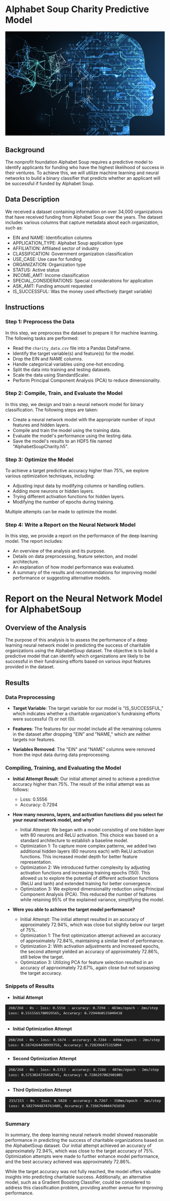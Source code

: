 # Alphabet Soup Charity Predictive Model

<p align="center">
  <img src="./images/header_image.png" alt="header"/>
</p>

## Background

The nonprofit foundation Alphabet Soup requires a predictive model to identify applicants for funding who have the highest likelihood of success in their ventures. To achieve this, we will utilize machine learning and neural networks to build a binary classifier that predicts whether an applicant will be successful if funded by Alphabet Soup.

## Data Description

We received a dataset containing information on over 34,000 organizations that have received funding from Alphabet Soup over the years. The dataset includes various columns that capture metadata about each organization, such as:

- EIN and NAME: Identification columns
- APPLICATION_TYPE: Alphabet Soup application type
- AFFILIATION: Affiliated sector of industry
- CLASSIFICATION: Government organization classification
- USE_CASE: Use case for funding
- ORGANIZATION: Organization type
- STATUS: Active status
- INCOME_AMT: Income classification
- SPECIAL_CONSIDERATIONS: Special considerations for application
- ASK_AMT: Funding amount requested
- IS_SUCCESSFUL: Was the money used effectively (target variable)

## Instructions

### Step 1: Preprocess the Data

In this step, we preprocess the dataset to prepare it for machine learning. The following tasks are performed:

- Read the `charity_data.csv` file into a Pandas DataFrame.
- Identify the target variable(s) and feature(s) for the model.
- Drop the EIN and NAME columns.
- Handle categorical variables using one-hot encoding.
- Split the data into training and testing datasets.
- Scale the data using StandardScaler.
- Perform Principal Component Analysis (PCA) to reduce dimensionality.

### Step 2: Compile, Train, and Evaluate the Model

In this step, we design and train a neural network model for binary classification. The following steps are taken:

- Create a neural network model with the appropriate number of input features and hidden layers.
- Compile and train the model using the training data.
- Evaluate the model's performance using the testing data.
- Save the model's results to an HDF5 file named "AlphabetSoupCharity.h5".

### Step 3: Optimize the Model

To achieve a target predictive accuracy higher than 75%, we explore various optimization techniques, including:

- Adjusting input data by modifying columns or handling outliers.
- Adding more neurons or hidden layers.
- Trying different activation functions for hidden layers.
- Modifying the number of epochs during training.

Multiple attempts can be made to optimize the model.

### Step 4: Write a Report on the Neural Network Model

In this step, we provide a report on the performance of the deep learning model. The report includes:

- An overview of the analysis and its purpose.
- Details on data preprocessing, feature selection, and model architecture.
- An explanation of how model performance was evaluated.
- A summary of the results and recommendations for improving model performance or suggesting alternative models.


# Report on the Neural Network Model for AlphabetSoup

## Overview of the Analysis

The purpose of this analysis is to assess the performance of a deep learning neural network model in predicting the success of charitable organizations using the AlphabetSoup dataset. The objective is to build a predictive model that can identify which organizations are likely to be successful in their fundraising efforts based on various input features provided in the dataset.

## Results

### Data Preprocessing

- **Target Variable**: The target variable for our model is "IS_SUCCESSFUL," which indicates whether a charitable organization's fundraising efforts were successful (1) or not (0).

- **Features**: The features for our model include all the remaining columns in the dataset after dropping "EIN" and "NAME," which are neither targets nor features.

- **Variables Removed**: The "EIN" and "NAME" columns were removed from the input data during data preprocessing.

### Compiling, Training, and Evaluating the Model

- **Initial Attempt Result**: Our initial attempt aimed to achieve a predictive accuracy higher than 75%. The result of the initial attempt was as follows:
  - Loss: 0.5556
  - Accuracy: 0.7294

- **How many neurons, layers, and activation functions did you select for your neural network model, and why?**
  - Initial Attempt: We began with a model consisting of one hidden layer with 80 neurons and ReLU activation. This choice was based on a standard architecture to establish a baseline model.
  - Optimization 1: To capture more complex patterns, we added two additional hidden layers (60 neurons each) with ReLU activation functions. This increased model depth for better feature representation.
  - Optimization 2: We introduced further complexity by adjusting activation functions and increasing training epochs (150). This allowed us to explore the potential of different activation functions (ReLU and tanh) and extended training for better convergence.
  - Optimization 3: We explored dimensionality reduction using Principal Component Analysis (PCA). This reduced the number of features while retaining 95% of the explained variance, simplifying the model.

- **Were you able to achieve the target model performance?**
  - Initial Attempt: The initial attempt resulted in an accuracy of approximately 72.94%, which was close but slightly below our target of 75%.
  - Optimization 1: The first optimization attempt achieved an accuracy of approximately 72.84%, maintaining a similar level of performance.
  - Optimization 2: With activation adjustments and increased epochs, the second attempt yielded an accuracy of approximately 72.86%, still below the target.
  - Optimization 3: Utilizing PCA for feature selection resulted in an accuracy of approximately 72.67%, again close but not surpassing the target accuracy.


### Snippets of Results

- **Initial Attempt**
<p align="center">
  <img src="./images/initial_attempt_result.JPG" alt="initial_attempt_result"/>
</p>

- **Initial Optimization Attempt**
<p align="center">
  <img src="./images/initial_optimization_result.JPG" alt="initial_optimization_result"/>
</p>

- **Second Optimization Attempt**

<p align="center">
  <img src="./images/second_optimization_result.JPG" alt="second_optimization_result"/>
</p>

- **Third Optimization Attempt**

<p align="center">
  <img src="./images/third_optimization_result.JPG" alt="third_optimization_result"/>
</p>



### Summary

In summary, the deep learning neural network model showed reasonable performance in predicting the success of charitable organizations based on the AlphabetSoup dataset. Our initial attempt achieved an accuracy of approximately 72.94%, which was close to the target accuracy of 75%. Optimization attempts were made to further enhance model performance, and the best accuracy achieved was approximately 72.86%.

While the target accuracy was not fully reached, the model offers valuable insights into predicting charitable success. Additionally, an alternative model, such as a Gradient Boosting Classifier, could be considered to address this classification problem, providing another avenue for improving performance.

